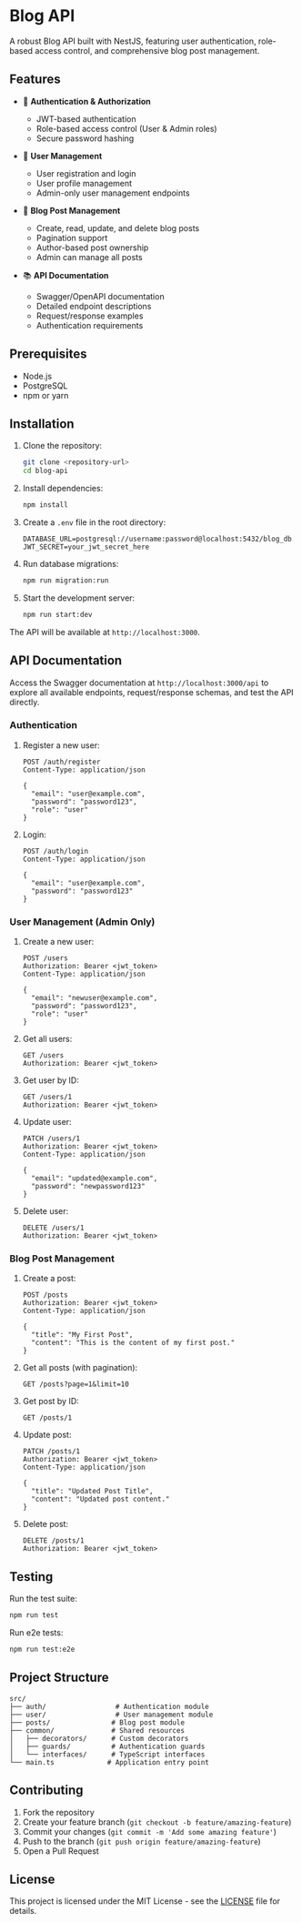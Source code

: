 # Blog API

A robust Blog API built with NestJS, featuring user authentication, role-based access control, and comprehensive blog post management.

## Features

- 🔐 **Authentication & Authorization**
  - JWT-based authentication
  - Role-based access control (User & Admin roles)
  - Secure password hashing

- 👥 **User Management**
  - User registration and login
  - User profile management
  - Admin-only user management endpoints

- 📝 **Blog Post Management**
  - Create, read, update, and delete blog posts
  - Pagination support
  - Author-based post ownership
  - Admin can manage all posts

- 📚 **API Documentation**
  - Swagger/OpenAPI documentation
  - Detailed endpoint descriptions
  - Request/response examples
  - Authentication requirements

## Prerequisites

- Node.js 
- PostgreSQL
- npm or yarn

## Installation

1. Clone the repository:
   ```bash
   git clone <repository-url>
   cd blog-api
   ```

2. Install dependencies:
   ```bash
   npm install
   ```

3. Create a `.env` file in the root directory:
   ```env
   DATABASE_URL=postgresql://username:password@localhost:5432/blog_db
   JWT_SECRET=your_jwt_secret_here
   ```

4. Run database migrations:
   ```bash
   npm run migration:run
   ```

5. Start the development server:
   ```bash
   npm run start:dev
   ```

The API will be available at `http://localhost:3000`.

## API Documentation

Access the Swagger documentation at `http://localhost:3000/api` to explore all available endpoints, request/response schemas, and test the API directly.

### Authentication

1. Register a new user:
   ```http
   POST /auth/register
   Content-Type: application/json

   {
     "email": "user@example.com",
     "password": "password123",
     "role": "user"
   }
   ```

2. Login:
   ```http
   POST /auth/login
   Content-Type: application/json

   {
     "email": "user@example.com",
     "password": "password123"
   }
   ```

### User Management (Admin Only)

1. Create a new user:
   ```http
   POST /users
   Authorization: Bearer <jwt_token>
   Content-Type: application/json

   {
     "email": "newuser@example.com",
     "password": "password123",
     "role": "user"
   }
   ```

2. Get all users:
   ```http
   GET /users
   Authorization: Bearer <jwt_token>
   ```

3. Get user by ID:
   ```http
   GET /users/1
   Authorization: Bearer <jwt_token>
   ```

4. Update user:
   ```http
   PATCH /users/1
   Authorization: Bearer <jwt_token>
   Content-Type: application/json

   {
     "email": "updated@example.com",
     "password": "newpassword123"
   }
   ```

5. Delete user:
   ```http
   DELETE /users/1
   Authorization: Bearer <jwt_token>
   ```

### Blog Post Management

1. Create a post:
   ```http
   POST /posts
   Authorization: Bearer <jwt_token>
   Content-Type: application/json

   {
     "title": "My First Post",
     "content": "This is the content of my first post."
   }
   ```

2. Get all posts (with pagination):
   ```http
   GET /posts?page=1&limit=10
   ```

3. Get post by ID:
   ```http
   GET /posts/1
   ```

4. Update post:
   ```http
   PATCH /posts/1
   Authorization: Bearer <jwt_token>
   Content-Type: application/json

   {
     "title": "Updated Post Title",
     "content": "Updated post content."
   }
   ```

5. Delete post:
   ```http
   DELETE /posts/1
   Authorization: Bearer <jwt_token>
   ```

## Testing

Run the test suite:
```bash
npm run test
```

Run e2e tests:
```bash
npm run test:e2e
```

## Project Structure

```
src/
├── auth/                 # Authentication module
├── user/                 # User management module
├── posts/               # Blog post module
├── common/              # Shared resources
│   ├── decorators/      # Custom decorators
│   ├── guards/          # Authentication guards
│   └── interfaces/      # TypeScript interfaces
└── main.ts             # Application entry point
```

## Contributing

1. Fork the repository
2. Create your feature branch (`git checkout -b feature/amazing-feature`)
3. Commit your changes (`git commit -m 'Add some amazing feature'`)
4. Push to the branch (`git push origin feature/amazing-feature`)
5. Open a Pull Request

## License

This project is licensed under the MIT License - see the [LICENSE](LICENSE) file for details.
